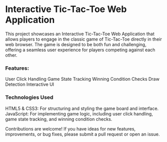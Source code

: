 <h1>Interactive Tic-Tac-Toe Web Application</h1>

This project showcases an Interactive Tic-Tac-Toe Web Application that allows players to engage in the classic game of Tic-Tac-Toe directly in their web browser. The game is designed to be both fun and challenging, offering a seamless user experience for players competing against each other.

<h3>Features:</h3>
User Click Handling 
Game State Tracking
Winning Condition Checks
Draw Detection
Interactive UI

<h3>Technologies Used</h3>
HTML5 & CSS3: For structuring and styling the game board and interface.
JavaScript: For implementing game logic, including user click handling, game state tracking, and winning condition checks.

Contributions are welcome! If you have ideas for new features, improvements, or bug fixes, please submit a pull request or open an issue.
